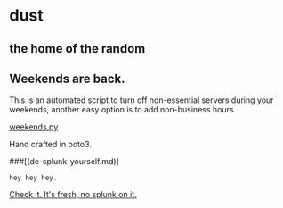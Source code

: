 # dust

## the home of the random

## Weekends are back.

This is an automated script to turn off non-essential servers during your weekends, another easy option is to add non-business hours.

[weekends.py](weekends.py)

Hand crafted in boto3.



###[(de-splunk-yourself.md)]

    hey hey hey.

[Check it. It's fresh, no splunk on it.](de-splunk-yourself.md)
